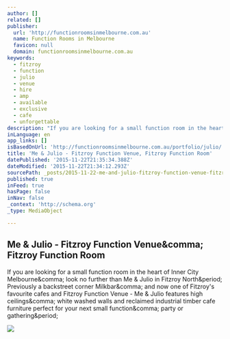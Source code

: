 ```yaml
---
author: []
related: []
publisher:
  url: 'http://functionroomsinmelbourne.com.au'
  name: Function Rooms in Melbourne
  favicon: null
  domain: functionroomsinmelbourne.com.au
keywords:
  - fitzroy
  - function
  - julio
  - venue
  - hire
  - amp
  - available
  - exclusive
  - cafe
  - unforgettable
description: "If you are looking for a small function room in the heart of Inner City Melbourne, look no further than Me & Julio in Fitzroy North. Previously a backstreet corner Milkbar, and now one of Fitzroy's favourite cafes and Fitzroy Function Venue - Me & Julio features high ceilings, white washed walls and reclaimed industrial timber cafe furniture perfect for your next small function, party or gathering."
inLanguage: en
app_links: []
isBasedOnUrl: 'http://functionroomsinmelbourne.com.au/portfolio/julio/'
title: 'Me & Julio - Fitzroy Function Venue, Fitzroy Function Room'
datePublished: '2015-11-22T21:35:34.388Z'
dateModified: '2015-11-22T21:34:12.293Z'
sourcePath: _posts/2015-11-22-me-and-julio-fitzroy-function-venue-fitzroy-function-room.md
published: true
inFeed: true
hasPage: false
inNav: false
_context: 'http://schema.org'
_type: MediaObject

---
```

<article style=""><h1>Me &amp; Julio - Fitzroy Function Venue&amp;comma; Fitzroy Function Room</h1><p>If you are looking for a small function room in the heart of Inner City Melbourne&amp;comma; look no further than Me &amp; Julio in Fitzroy North&amp;period; Previously a backstreet corner Milkbar&amp;comma; and now one of Fitzroy's favourite cafes and Fitzroy Function Venue - Me &amp; Julio features high ceilings&amp;comma; white washed walls and reclaimed industrial timber cafe furniture perfect for your next small function&amp;comma; party or gathering&amp;period;</p><img src="http://functionroomsinmelbourne.com.au/wp-content/uploads/2015/01/Me-Julio-Fitzroy-Function-Venue-Fitzroy-Function-Room-4.jpg" /></article>